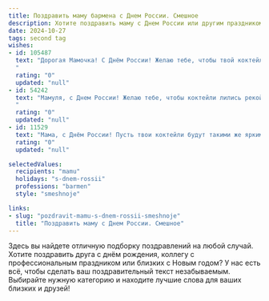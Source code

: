 ```yaml
---
title: Поздравить маму бармена с Днем России. Смешное
description: Хотите поздравить маму с Днем России или другим праздником? Наш ИИ создаст незабываемое поздравление, а вы обязательно выделитесь среди других.  
date: 2024-10-27
tags: second tag
wishes:
- id: 105487
  text: "Дорогая Мамочка! С Днём России! Желаю тебе, чтобы твой коктейль жизни всегда был крепким, как хороший виски, сладким, как лучшие ликёры, и красивым, как идеально украшенный бокал! Пусть все твои проблемы растворятся, как лёд в тёплом шампанском, а счастье будет бесконечным, как запас рома в твоём любимом баре! С праздником!
  "
  rating: "0"
  updated: "null"
- id: 54242
  text: "Мамуля, с Днем России! Желаю тебе, чтобы коктейли лились рекой, а клиенты были такими же веселыми, как ты за стойкой бара.  Пусть твой рабочий день будет краше, чем флаг нашей родины!
  "
  rating: "0"
  updated: "null"
- id: 11529
  text: "Мама, с Днём России! Пусть твои коктейли будут такими же яркими и вкусными, как наша родина! А если кто-то захочет \"крепкий орешек\" – ты смело дай ему \"русский стандарт\" и скажи: \"За Россию, мама!\""
  rating: "0"
  updated: "null"

selectedValues:
  recipients: "mamu"
  holidays: "s-dnem-rossii"
  professions: "barmen"
  style: "smeshnoje"

links:
- slug: "pozdravit-mamu-s-dnem-rossii-smeshnoje"
  title: "Поздравить маму с Днем России. Смешное"
---
```


Здесь вы найдете отличную подборку поздравлений на любой случай.
Хотите поздравить друга с днём рождения, коллегу с профессиональным праздником или близких с Новым годом? У нас есть всё, чтобы сделать ваш поздравительный текст незабываемым. Выбирайте нужную категорию и находите лучшие слова для ваших близких и друзей!
